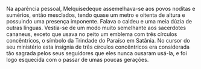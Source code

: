 ﻿Na aparência pessoal, Melquisedeque assemelhava-se aos povos noditas e sumérios, então mesclados, tendo quase um metro e oitenta de altura e possuindo uma presença imponente. Falava o caldeu e uma meia dúzia de outras línguas. Vestia-se de um modo muito semelhante aos sacerdotes cananeus, exceto que usava no peito um emblema com três círculos concêntricos, o símbolo da Trindade do Paraíso em Satânia. No cursor do seu ministério esta insígnia de três círculos concêntricos era considerada tão sagrada pelos seus seguidores que eles nunca ousaram usá-la, e foi logo esquecida com o passar de umas poucas gerações.